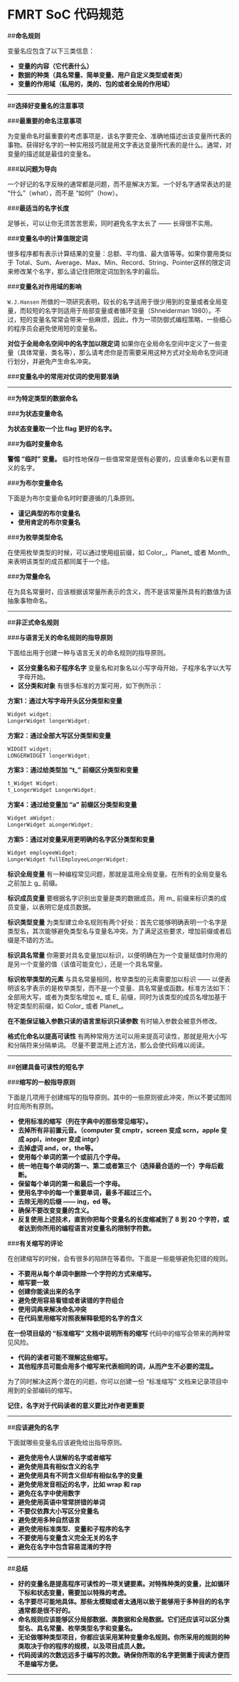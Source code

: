 # FMRT SoC 代码规范

##**命名规则**

变量名应包含了以下三类信息：
* **变量的内容（它代表什么）**
* **数据的种类（具名常量、简单变量、用户自定义类型或者类）**
* **变量的作用域（私用的，类的、包的或者全局的作用域）**

-----
##**选择好变量名的注意事项**

###**最重要的命名注意事项**

为变量命名时最重要的考虑事项是，该名字要完全、准确地描述出该变量所代表的事物。获得好名字的一种实用技巧就是用文字表达变量所代表的是什么。通常，对变量的描述就是最佳的变量名。

###**以问题为导向**

一个好记的名字反映的通常都是问题，而不是解决方案。一个好名字通常表达的是 “什么”（what），而不是 “如何”（how）。

###**最适当的名字长度**

足够长，可以让你无须苦苦思索，同时避免名字太长了 —— 长得很不实用。

###**变量名中的计算值限定词**

很多程序都有表示计算结果的变量：总额、平均值、最大值等等。如果你要用类似于 Total、Sum、Average、Max、Min、Record、String、Pointer这样的限定词来修改某个名字，那么请记住把限定词加到名字的最后。

###**变量名对作用域的影响**

`W.J.Hansen` 所做的一项研究表明，较长的名字适用于很少用到的变量或者全局变量，而较短的名字则适用于局部变量或者循环变量（Shneiderman 1980）。不过，短的变量名常常会带来一些麻烦，因此，作为一项防御式编程策略，一些细心的程序员会避免使用短的变量名。

**对位于全局命名空间中的名字加以限定词** 如果你在全局命名空间中定义了一些变量（具体常量、类名等），那么请考虑你是否需要采用这种方式对全局命名空间进行划分，并避免产生命名冲突。

###**变量名中的常用对仗词的使用要准确**

-----
##**为特定类型的数据命名**

###**为状态变量命名**

**为状态变量取一个比 flag 更好的名字。**

###**为临时变量命名**

**警惕 “临时” 变量。**   临时性地保存一些值常常是很有必要的，应该重命名以更有意义的名字。

###**为布尔变量命名**

下面是为布尔变量命名时时要遵循的几条原则。
* **谨记典型的布尔变量名** 
* **使用肯定的布尔变量名**

###**为枚举类型命名**

在使用枚举类型的时候，可以通过使用组前缀，如 Color_，Planet_ 或者 Month_ 来表明该类型的成员都同属于一个组。

###**为常量命名**

在为具名常量时，应该根据该常量所表示的含义，而不是该常量所具有的数值为该抽象事物命名。

-----
##**非正式命名规则**

###**与语言无关的命名规则的指导原则**

下面给出用于创建一种与语言无关的命名规则的指导原则。
* **区分变量名和子程序名字** 变量名和对象名以小写字母开始，子程序名字以大写字母开始。
* **区分类和对象**  有很多标准的方案可用，如下例所示：

**方案1：通过大写字母开头区分类型和变量**
```python
Widget widget;
LongerWidget longerWidget;
```
**方案2：通过全部大写区分类型和变量**
```python
WIDGET widget;
LONGERWIDGET longerWidget;
```
**方案3：通过给类型加 “t_” 前缀区分类型和变量**
```python
t_Widget Widget;
t_LongerWidget LongerWidget;
```
**方案4：通过给变量加 “a” 前缀区分类型和变量**
```python
Widget aWidget;
LongerWidget aLongerWidget;
```
**方案5：通过对变量采用更明确的名字区分类型和变量**
```python
Widget employeeWidget;
LongerWidget fullEmployeeLongerWidget;
```
**标识全局变量**  有一种编程常见问题，那就是滥用全局变量。在所有的全局变量名之前加上 g_ 前缀。

**标识成员变量**   要根据名字识别出变量是类的数据成员。用 m_ 前缀来标识类的成员变量，以表明它是成员数据。

**标识类型变量**  为类型建立命名规则有两个好处：首先它能够明确表明一个名字是类型名，其次能够避免类型名与变量名冲突。为了满足这些要求，增加前缀或者后缀是不错的方法。

**标识具名常量**  你需要对具名变量加以标识，以便明确在为一个变量赋值时你用的是另一个变量的值（该值可能变化），还是一个具名常量。

**标识枚举类型的元素**  与具名常量相同，枚举类型的元素需要加以标识 —— 以便表明该名字表示的是枚举类型，而不是一个变量、具名常量或函数。标准方法如下：全部用大写，或者为类型名增加 e_ 或 E_ 前缀，同时为该类型的成员名增加基于特定类型的前缀，如 Color_ 或者 Planet_。

**在不能保证输入参数只读的语言里标识只读参数**  有时输入参数会被意外修改。

**格式化命名以提高可读性** 有两种常用方法可以用来提高可读性，那就是用大小写和分隔符来分隔单词。
尽量不要混用上述方法，那么会使代码难以阅读。

-----
##**创建具备可读性的短名字**

###**缩写的一般指导原则**

下面是几项用于创建缩写的指导原则。其中的一些原则彼此冲突，所以不要试图同时应用所有原则。
* **使用标准的缩写（列在字典中的那些常见缩写）。**
* **去掉所有非前置元音。（computer 变 cmptr，screen 变成 scrn，apple 变成 appl，integer 变成 intgr）**
* **去掉虚词 and，or，the等。**
* **使用每个单词的第一个或前几个字母。**
* **统一地在每个单词的第一、第二或者第三个（选择最合适的一个）字母后截断。**
* **保留每个单词的第一和最后一个字母。**
* **使用名字中的每一个重要单词，最多不超过三个。**
* **去除无用的后缀 —— ing，ed 等。**
* **确保不要改变变量的含义。**
* **反复使用上述技术，直到你把每个变量名的长度缩减到了 8 到 20 个字符，或者达到你所用的编程语言对变量名的限制字符数。**

###**有关缩写的评论**

在创建缩写的时候，会有很多的陷阱在等着你。下面是一些能够避免犯错的规则。
* **不要用从每个单词中删除一个字符的方式来缩写。** 
* **缩写要一致**  
* **创建你能读出来的名字**  
* **避免使用容易看错或者读错的字符组合** 
* **使用词典来解决命名冲突** 
* **在代码里用缩写对照表解释极短的名字的含义**  

**在一份项目级的 “标准缩写” 文档中说明所有的缩写**  代码中的缩写会带来的两种常见风险。
* **代码的读者可能不理解这些缩写。**
* **其他程序员可能会用多个缩写来代表相同的词，从而产生不必要的混乱。**

为了同时解决这两个潜在的问题，你可以创建一份 “标准缩写” 文档来记录项目中用到的全部编码的缩写。

**记住，名字对于代码读者的意义要比对作者更重要** 

-----
##**应该避免的名字**

下面就哪些变量名应该避免给出指导原则。
* **避免使用令人误解的名字或者缩写** 
* **避免使用具有相似含义的名字** 
* **避免使用具有不同含义但却有相似名字的变量**
* **避免使用发音相近的名字，比如 wrap 和 rap**
* **避免在名字中使用数字**  
* **避免使用英语中常常拼错的单词**  
* **不要仅依靠大小写区分变量名**  
* **避免使用多种自然语言**  
* **避免使用标准类型、变量和子程序的名字**  
* **不要使用与变量含义完全无关的名字** 
* **避免在名字中包含容易混淆的字符**

-----
##**总结**

* **好的变量名是提高程序可读性的一项关键要素。对特殊种类的变量，比如循环下标和状态变量，需要加以特殊的考虑。**
* **名字要尽可能地具体。那些太模糊或者太通用以致于能够用于多种目的的名字通常都是很不好的。**
* **命名规则应该能够区分局部数据、类数据和全局数据。它们还应该可以区分类型名、具名常量、枚举类型名字和变量名。**
* **无论做哪种类型项目，你都应该采用某种变量命名规则。你所采用的规则的种类取决于你的程序的规模，以及项目成员人数。**
* **代码阅读的次数远远多于编写的次数。确保你所取的名字更侧重于阅读方便而不是编写方便。**

-----
